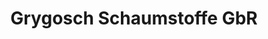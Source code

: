 ---
title: "Grygosch Schaumstoffe GbR"
url: /kirchweidach/grygosch-schaumstoffe-gbr/
shop: Allgemein
---